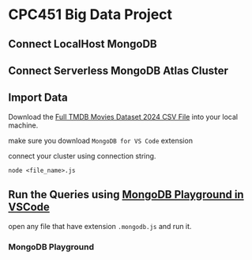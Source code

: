 # CPC451 Big Data Project

## Connect LocalHost MongoDB

## Connect Serverless MongoDB Atlas Cluster

## Import Data

Download the [Full TMDB Movies Dataset 2024 CSV File](https://www.kaggle.com/datasets/asaniczka/tmdb-movies-dataset-2023-930k-movies) into your local machine.

make sure you download `MongoDB for VS Code` extension

connect your cluster using connection string.

```node
node <file_name>.js
```

## Run the Queries using [MongoDB Playground in VSCode](https://www.mongodb.com/docs/mongodb-vscode/playgrounds/)

open any file that have extension `.mongodb.js` and run it.

### MongoDB Playground
